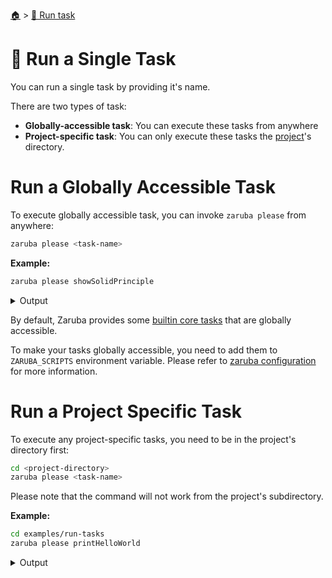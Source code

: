 <!--startTocHeader-->
[🏠](../README.md) > [🏃 Run task](README.md)
# 🍺 Run a Single Task
<!--endTocHeader-->

You can run a single task by providing it's name.

There are two types of task:

* __Globally-accessible task__: You can execute these tasks from anywhere
* __Project-specific task__: You can only execute these tasks the [project](../core-concepts/project/README.md)'s directory.

# Run a Globally Accessible Task

To execute globally accessible task, you can invoke `zaruba please` from anywhere:

```bash
zaruba please <task-name>
```

__Example:__

<!--startCode-->
```bash
zaruba please showSolidPrinciple
```
 
<details>
<summary>Output</summary>
 
```````
💀 🔎 Job Starting...
         Elapsed Time: 2.227µs
         Current Time: 09:07:04
💀 🏁 Run 🦉 'showSolidPrinciple' command on /home/gofrendi/zaruba/docs
💀    🚀 showSolidPrinciple   🦉  S  Single Responsibility Principle 
💀    🚀 showSolidPrinciple   🦉  O  Open/Closed Principle 
💀    🚀 showSolidPrinciple   🦉  L  Liskov's Substitution Principle 
💀    🚀 showSolidPrinciple   🦉  I  Interface Segregation Principle 
💀    🚀 showSolidPrinciple   🦉  D  Dependency Inversion Principle 
💀 🎉 Successfully running 🦉 'showSolidPrinciple' command
💀 🔎 Job Running...
         Elapsed Time: 111.13194ms
         Current Time: 09:07:04
💀 🎉 🎉🎉🎉🎉🎉🎉🎉🎉🎉🎉🎉
💀 🎉 Job Complete!!! 🎉🎉🎉
💀 🔥 Terminating
💀 🔎 Job Ended...
         Elapsed Time: 413.971009ms
         Current Time: 09:07:04
zaruba please showSolidPrinciple
```````
</details>
<!--endCode-->

 By default, Zaruba provides some [builtin core tasks](../core-tasks/README.md) that are globally accessible.
 
 To make your tasks globally accessible, you need to add them to `ZARUBA_SCRIPTS` environment variable. Please refer to [zaruba configuration](../configuration.md) for more information.

# Run a Project Specific Task

To execute any project-specific tasks, you need to be in the project's directory first:

```bash
cd <project-directory>
zaruba please <task-name>
```

Please note that the command will not work from the project's subdirectory.

__Example:__

<!--startCode-->
```bash
cd examples/run-tasks
zaruba please printHelloWorld
```
 
<details>
<summary>Output</summary>
 
```````
💀 🔎 Job Starting...
         Elapsed Time: 1.793µs
         Current Time: 09:07:04
💀 🏁 Run 🍎 'printHelloWorld' command on /home/gofrendi/zaruba/docs/examples/run-tasks
💀    🚀 printHelloWorld      🍎 hello world
💀 🎉 Successfully running 🍎 'printHelloWorld' command
💀 🔎 Job Running...
         Elapsed Time: 102.134212ms
         Current Time: 09:07:04
💀 🎉 🎉🎉🎉🎉🎉🎉🎉🎉🎉🎉🎉
💀 🎉 Job Complete!!! 🎉🎉🎉
💀 🔥 Terminating
💀 🔎 Job Ended...
         Elapsed Time: 507.21586ms
         Current Time: 09:07:05
zaruba please printHelloWorld
```````
</details>
<!--endCode-->


<!--startTocSubTopic-->
<!--endTocSubTopic-->